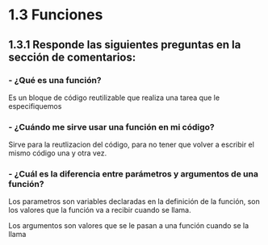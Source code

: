 # 1.3 Funciones

## 1.3.1 Responde las siguientes preguntas en la sección de comentarios:

### - ¿Qué es una función?
Es un bloque de código reutilizable que realiza una tarea que le especifiquemos

### - ¿Cuándo me sirve usar una función en mi código?
Sirve para la reutlizacion del código, para no tener que volver a escribir el mismo código una y otra vez. 

### - ¿Cuál es la diferencia entre parámetros y argumentos de una función?
Los parametros son variables declaradas en la definición de la función, son los valores que la función va a recibir cuando se llama. <br>

Los argumentos son valores que se le pasan a una función cuando se la llama
